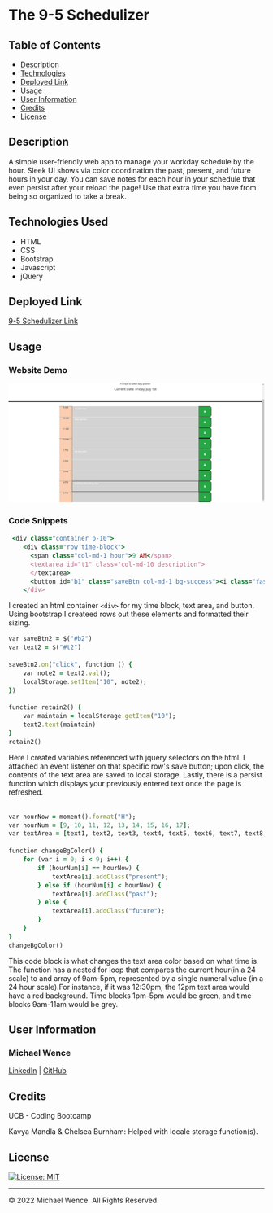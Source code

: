 # The 9-5 Schedulizer


## Table of Contents


- [Description](#description)
- [Technologies](#technologies)
- [Deployed Link](#link)
- [Usage](#usage)
- [User Information](#userinformation)
- [Credits](#credits)
- [License](#license)

## Description

A simple user-friendly web app to manage your workday schedule by the hour. Sleek UI shows via color coordination the past, present, and future hours in your day. You can save notes for each hour in your schedule that even persist after your reload the page! Use that extra time you have from being so organized to take a break. 

## Technologies Used

- HTML
- CSS
- Bootstrap
- Javascript
- jQuery

## Deployed Link

[9-5 Schedulizer Link](https://mtwence.github.io/workday-schedulizer/)

## Usage

### Website Demo

![schedulizer web-app demo](/assets/images/schedulizer-demo.gif)

### Code Snippets

```ruby
 <div class="container p-10">
    <div class="row time-block">
      <span class="col-md-1 hour">9 AM</span>
      <textarea id="t1" class="col-md-10 description">
      </textarea>
      <button id="b1" class="saveBtn col-md-1 bg-success"><i class="fas fa-save"></i></button>
    </div>
```
I created an html container `<div>` for my time block, text area, and button. Using bootstrap I createed rows out these elements and formatted their sizing.
<br>

```ruby
var saveBtn2 = $("#b2")
var text2 = $("#t2")

saveBtn2.on("click", function () {
    var note2 = text2.val();
    localStorage.setItem("10", note2);
})

function retain2() {
    var maintain = localStorage.getItem("10");
    text2.text(maintain)
}
retain2()
```

Here I created variables referenced with jquery selectors on the html. I attached an event listener on that specific row's save button; upon click, the contents of the text area are saved to local storage. Lastly, there is a persist function which displays your previously entered text once the page is refreshed.  
<br>

```ruby
var hourNow = moment().format("H");
var hourNum = [9, 10, 11, 12, 13, 14, 15, 16, 17];
var textArea = [text1, text2, text3, text4, text5, text6, text7, text8, text9]

function changeBgColor() {
    for (var i = 0; i < 9; i++) {
        if (hourNum[i] == hourNow) {
            textArea[i].addClass("present");
        } else if (hourNum[i] < hourNow) {
            textArea[i].addClass("past");
        } else {
            textArea[i].addClass("future");
        }
    }
}
changeBgColor()
```
This code block is what changes the text area color based on what time is. The function has a nested for loop that compares the current hour(in a 24 scale) to and array of 9am-5pm, represented by a single numeral value (in a 24 hour scale).For instance, if it was 12:30pm, the 12pm text area would have a red background. Time blocks 1pm-5pm would be green, and time blocks 9am-11am would be grey. 
<br>

## User Information

### **Michael Wence**
[LinkedIn](https://www.linkedin.com/in/michael-wence/) |
[GitHub](https://github.com/mtwence)

## Credits

UCB - Coding Bootcamp

Kavya Mandla & Chelsea Burnham: Helped with locale storage function(s).

## License

[![License: MIT](https://img.shields.io/badge/License-MIT-yellow.svg)](https://opensource.org/licenses/MIT)

---

© 2022 Michael Wence. All Rights Reserved.